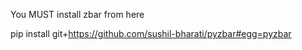 You MUST install zbar from here

pip install git+https://github.com/sushil-bharati/pyzbar#egg=pyzbar